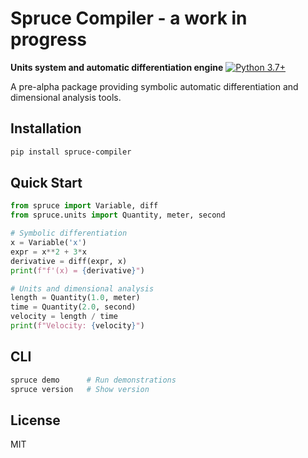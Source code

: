# Spruce Compiler - a work in progress

**Units system and automatic differentiation engine**
[![Python 3.7+](https://img.shields.io/badge/python-3.7+-blue.svg)](https://www.python.org/downloads/)

A pre-alpha package providing symbolic automatic differentiation and dimensional analysis tools.

## Installation

```bash
pip install spruce-compiler
```

## Quick Start

```python
from spruce import Variable, diff
from spruce.units import Quantity, meter, second

# Symbolic differentiation
x = Variable('x')
expr = x**2 + 3*x
derivative = diff(expr, x)
print(f"f'(x) = {derivative}")

# Units and dimensional analysis
length = Quantity(1.0, meter)
time = Quantity(2.0, second)
velocity = length / time
print(f"Velocity: {velocity}")
```

## CLI

```bash
spruce demo      # Run demonstrations
spruce version   # Show version
```

## License

MIT 